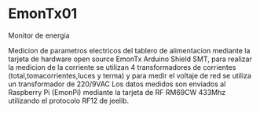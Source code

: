 # EmonTx01
Monitor de energia

Medicion de parametros electricos del tablero de alimentacion mediante la tarjeta de hardware open source EmonTx Arduino Shield SMT, para realizar la medicion de la corriente
se utilizan 4 transformadores de corrientes (total,tomacorrientes,luces y terma) y para medir el voltaje de red se utiliza un transformador de 220/9VAC
Los datos medidos son enviados al Raspberry Pi (EmonPi) mediante la tarjeta de RF RM69CW 433Mhz utilizando el protocolo RF12 de jeelib.
